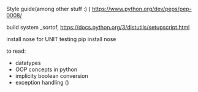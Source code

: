Style guide(among other stuff :) ) 
https://www.python.org/dev/peps/pep-0008/

build system _sortof, 
https://docs.python.org/3/distutils/setupscript.html

install nose for UNIT testing
pip install nose


to read:

- datatypes 
- OOP concepts in python
- implicity boolean conversion
- exception handling ()